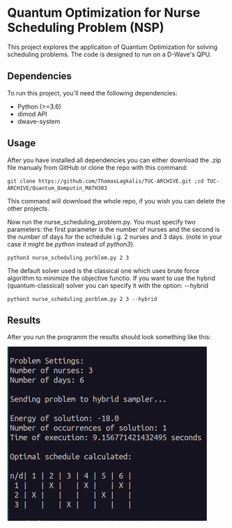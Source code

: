 # Quantum Optimization for Nurse Scheduling Problem (NSP)

This project explores the application of Quantum Optimization for solving scheduling problems. The code is designed to run on a D-Wave's QPU.

## Dependencies

To run this project, you'll need the following dependencies:

- Python (>=3.6)
- dimod API
- dwave-system

## Usage 

After you have installed all dependencies you can either download the .zip file manualy from GitHub or clone the repo with this command:

```console 
git clone https://github.com/ThomasLagkalis/TUC-ARCHIVE.git ;cd TUC-ARCHIVE/Quantum_Qomputin_MATH303
```

This command will download the whole repo, if you wish you can delete the other projects.

Now run the nurse_scheduling_problem.py. You must specify two parameters: the first parameter is the number of nurses and the second is the number of days for the schedule i.g. 2 nurses and 3 days. (note in your case it might be *python* instead of *python3*). 

```console 
python3 nurse_scheduling_porblem.py 2 3
```

The default solver used is the classical one which uses brute force algorithm to minimize the objective functio. 
If you want to use the hybrid (quantum-classical) solver you can specify it with the option: --hybrid

```console 
python3 nurse_scheduling_porblem.py 2 3 --hybrid
```

## Results 

After you run the programm the results should look something like this:

![Programm results](images/results1.png)


